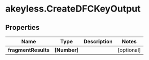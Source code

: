 # akeyless.CreateDFCKeyOutput

## Properties

Name | Type | Description | Notes
------------ | ------------- | ------------- | -------------
**fragmentResults** | **[Number]** |  | [optional] 



